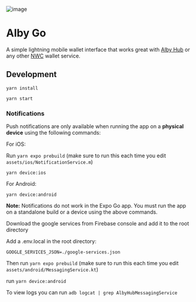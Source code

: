 ![image](https://github.com/user-attachments/assets/c41c4ae2-ab4f-4fd8-8012-c6d3fbd8ca87)

# Alby Go

A simple lightning mobile wallet interface that works great with [Alby Hub](https://albyhub.com) or any other [NWC](https://nwc.dev) wallet service.

## Development

`yarn install`

`yarn start`

### Notifications

Push notifications are only available when running the app on a **physical device** using the following commands:

For iOS:

Run `yarn expo prebuild` (make sure to run this each time you edit `assets/ios/NotificationService.m`)

`yarn device:ios`

For Android:

`yarn device:android`

**Note:** Notifications do not work in the Expo Go app. You must run the app on a standalone build or a device using the above commands.

Download the google services from Firebase console and add it to the root directory

Add a .env.local in the root directory:

```env
GOOGLE_SERVICES_JSON=./google-services.json
```

Then run `yarn expo prebuild` (make sure to run this each time you edit `assets/android/MessagingService.kt`)

run `yarn device:android`

To view logs you can run `adb logcat | grep AlbyHubMessagingService`
